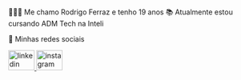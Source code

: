 👨🏻‍💻 Me chamo Rodrigo Ferraz e tenho 19 anos
📚 Atualmente estou cursando ADM Tech na Inteli

🔗 Minhas redes sociais
<div align="left">
  <a href="https://www.linkedin.com/in/rodrigo-ferraz-b8a946244/" target="_blank">
    <img src="https://raw.githubusercontent.com/maurodesouza/profile-readme-generator/master/src/assets/icons/social/linkedin/default.svg" width="52" height="40" alt="linkedin logo"  />
  </a>
  <a href="https://instagram.com/rodggf" target="_blank">
    <img src="https://raw.githubusercontent.com/maurodesouza/profile-readme-generator/master/src/assets/icons/social/instagram/default.svg" width="52" height="40" alt="instagram logo"  />
  </a>
</div>